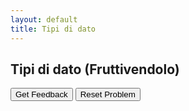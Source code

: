 ```yaml
---
layout: default
title: Tipi di dato
---
```

## Tipi di dato (Fruttivendolo)

<div id="02_dati-sortableTrash" class="sortable-code"></div> 
<div id="02_dati-sortable" class="sortable-code"></div> 
<div style="clear:both;"></div> 
<p> 
    <input id="02_dati-feedbackLink" value="Get Feedback" type="button" /> 
    <input id="02_dati-newInstanceLink" value="Reset Problem" type="button" /> 
</p> 
<script type="text/javascript"> 
(function(){
  var initial = "print(&quot;inserire prezzo meloni al pezzo&quot;)\n" +
    "prezzo = float(input())\n" +
    "print(&quot;inserire numero meloni acquistati&quot;)\n" +
    "numero = int(input())\n" +
    "totale = prezzo * numero\n" +
    "print(&quot;devi pagare&quot;,totale,&quot;euro&quot;)\n" +
    "print(&quot;inserire importo banconota&quot;)\n" +
    "banconota = int(input())\n" +
    "resto = banconota - totale\n" +
    "print(&quot;Otterrai di resto &quot;,resto,&quot;euro&quot;)";
  var parsonsPuzzle = new ParsonsWidget({
    "sortableId": "02_dati-sortable",
    "max_wrong_lines": 10,
    "grader": ParsonsWidget._graders.LineBasedGrader,
    "exec_limit": 2500,
    "can_indent": true,
    "x_indent": 50,
    "lang": "en",
    "show_feedback": true
  });
  parsonsPuzzle.init(initial);
  parsonsPuzzle.shuffleLines();
  $("#02_dati-newInstanceLink").click(function(event){ 
      event.preventDefault(); 
      parsonsPuzzle.shuffleLines(); 
  }); 
  $("#02_dati-feedbackLink").click(function(event){ 
      event.preventDefault(); 
      parsonsPuzzle.getFeedback(); 
  }); 
})(); 
</script>